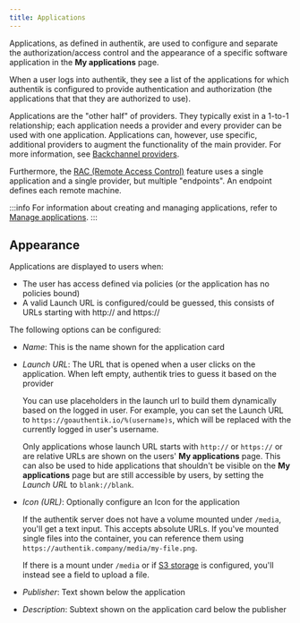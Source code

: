 ```yaml
---
title: Applications
---
```


Applications, as defined in authentik, are used to configure and separate the authorization/access control and the appearance of a specific software application in the **My applications** page.

When a user logs into authentik, they see a list of the applications for which authentik is configured to provide authentication and authorization (the applications that that they are authorized to use).

Applications are the "other half" of providers. They typically exist in a 1-to-1 relationship; each application needs a provider and every provider can be used with one application. Applications can, however, use specific, additional providers to augment the functionality of the main provider. For more information, see [Backchannel providers](./manage_apps.md#backchannel-providers).

Furthermore, the [RAC (Remote Access Control)](../providers/rac/index.md) feature uses a single application and a single provider, but multiple "endpoints". An endpoint defines each remote machine.

:::info
For information about creating and managing applications, refer to [Manage applications](./manage_apps.md).
:::

## Appearance

Applications are displayed to users when:

- The user has access defined via policies (or the application has no policies bound)
- A valid Launch URL is configured/could be guessed, this consists of URLs starting with http:// and https://

The following options can be configured:

- _Name_: This is the name shown for the application card
- _Launch URL_: The URL that is opened when a user clicks on the application. When left empty, authentik tries to guess it based on the provider

    You can use placeholders in the launch url to build them dynamically based on the logged in user. For example, you can set the Launch URL to `https://goauthentik.io/%(username)s`, which will be replaced with the currently logged in user's username.

    Only applications whose launch URL starts with `http://` or `https://` or are relative URLs are shown on the users' **My applications** page. This can also be used to hide applications that shouldn't be visible on the **My applications** page but are still accessible by users, by setting the _Launch URL_ to `blank://blank`.

- _Icon (URL)_: Optionally configure an Icon for the application

    If the authentik server does not have a volume mounted under `/media`, you'll get a text input. This accepts absolute URLs. If you've mounted single files into the container, you can reference them using `https://authentik.company/media/my-file.png`.

    If there is a mount under `/media` or if [S3 storage](../../sys-mgmt/ops/storage-s3.md) is configured, you'll instead see a field to upload a file.

- _Publisher_: Text shown below the application
- _Description_: Subtext shown on the application card below the publisher
